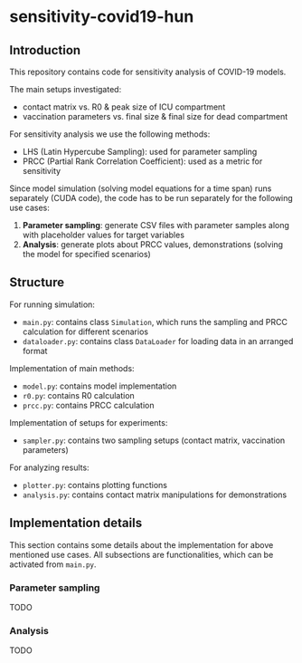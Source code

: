 # sensitivity-covid19-hun

## Introduction

This repository contains code for sensitivity analysis of COVID-19 models.

The main setups investigated:
- contact matrix vs. R0 & peak size of ICU compartment
- vaccination parameters vs. final size & final size for dead compartment

For sensitivity analysis we use the following methods:
- LHS (Latin Hypercube Sampling): used for parameter sampling
- PRCC (Partial Rank Correlation Coefficient): used as a metric for sensitivity

Since model simulation (solving model equations for a time span) runs separately (CUDA code), the code has to be run 
separately for the following use cases:
1. **Parameter sampling**: generate CSV files with parameter samples along with placeholder values for target variables
2. **Analysis**: generate plots about PRCC values, demonstrations (solving the model for specified scenarios)

## Structure
For running simulation:
- `main.py`: contains class `Simulation`, which runs the sampling and PRCC calculation for different scenarios
- `dataloader.py`: contains class `DataLoader` for loading data in an arranged format

Implementation of main methods:
- `model.py`: contains model implementation
- `r0.py`: contains R0 calculation
- `prcc.py`: contains PRCC calculation

Implementation of setups for experiments:
- `sampler.py`: contains two sampling setups (contact matrix, vaccination parameters)

For analyzing results:
- `plotter.py`: contains plotting functions
- `analysis.py`: contains contact matrix manipulations for demonstrations

## Implementation details

This section contains some details about the implementation for above mentioned use cases. 
All subsections are functionalities, which can be activated from `main.py`.

### Parameter sampling
TODO

### Analysis
TODO
